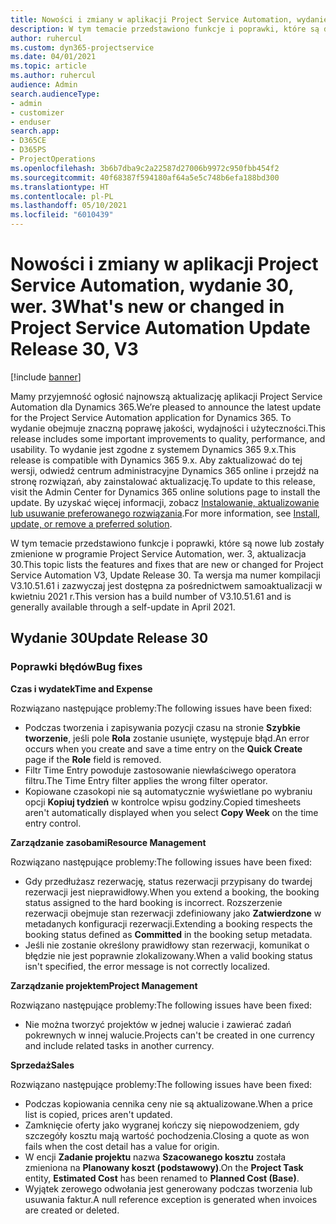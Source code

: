 ```yaml
---
title: Nowości i zmiany w aplikacji Project Service Automation, wydanie 30, wer. 3
description: W tym temacie przedstawiono funkcje i poprawki, które są dostepne w programie Project Service Automation, aktualizacja 30, wer. 3.
author: ruhercul
ms.custom: dyn365-projectservice
ms.date: 04/01/2021
ms.topic: article
ms.author: ruhercul
audience: Admin
search.audienceType:
- admin
- customizer
- enduser
search.app:
- D365CE
- D365PS
- ProjectOperations
ms.openlocfilehash: 3b6b7dba9c2a22587d27006b9972c950fbb454f2
ms.sourcegitcommit: 40f68387f594180af64a5e5c748b6efa188bd300
ms.translationtype: HT
ms.contentlocale: pl-PL
ms.lasthandoff: 05/10/2021
ms.locfileid: "6010439"
---
```

# <a name="whats-new-or-changed-in-project-service-automation-update-release-30-v3"></a><span data-ttu-id="bd677-103">Nowości i zmiany w aplikacji Project Service Automation, wydanie 30, wer. 3</span><span class="sxs-lookup"><span data-stu-id="bd677-103">What's new or changed in Project Service Automation Update Release 30, V3</span></span>

[!include [banner](../includes/psa-now-project-operations.md)]

<span data-ttu-id="bd677-104">Mamy przyjemność ogłosić najnowszą aktualizację aplikacji Project Service Automation dla Dynamics 365.</span><span class="sxs-lookup"><span data-stu-id="bd677-104">We’re pleased to announce the latest update for the Project Service Automation application for Dynamics 365.</span></span> <span data-ttu-id="bd677-105">To wydanie obejmuje znaczną poprawę jakości, wydajności i użyteczności.</span><span class="sxs-lookup"><span data-stu-id="bd677-105">This release includes some important improvements to quality, performance, and usability.</span></span> <span data-ttu-id="bd677-106">To wydanie jest zgodne z systemem Dynamics 365 9.x.</span><span class="sxs-lookup"><span data-stu-id="bd677-106">This release is compatible with Dynamics 365 9.x.</span></span> <span data-ttu-id="bd677-107">Aby zaktualizować do tej wersji, odwiedź centrum administracyjne Dynamics 365 online i przejdź na stronę rozwiązań, aby zainstalować aktualizację.</span><span class="sxs-lookup"><span data-stu-id="bd677-107">To update to this release, visit the Admin Center for Dynamics 365 online solutions page to install the update.</span></span> <span data-ttu-id="bd677-108">By uzyskać więcej informacji, zobacz [Instalowanie, aktualizowanie lub usuwanie preferowanego rozwiązania](/power-platform/admin/install-remove-preferred-solution.md).</span><span class="sxs-lookup"><span data-stu-id="bd677-108">For more information, see [Install, update, or remove a preferred solution](/power-platform/admin/install-remove-preferred-solution.md).</span></span>

<span data-ttu-id="bd677-109">W tym temacie przedstawiono funkcje i poprawki, które są nowe lub zostały zmienione w programie Project Service Automation, wer. 3, aktualizacja 30.</span><span class="sxs-lookup"><span data-stu-id="bd677-109">This topic lists the features and fixes that are new or changed for Project Service Automation V3, Update Release 30.</span></span> <span data-ttu-id="bd677-110">Ta wersja ma numer kompilacji V3.10.51.61 i zazwyczaj jest dostępna za pośrednictwem samoaktualizacji w kwietniu 2021 r.</span><span class="sxs-lookup"><span data-stu-id="bd677-110">This version has a build number of V3.10.51.61 and is generally available through a self-update in April 2021.</span></span>

## <a name="update-release-30"></a><span data-ttu-id="bd677-111">Wydanie 30</span><span class="sxs-lookup"><span data-stu-id="bd677-111">Update Release 30</span></span>

### <a name="bug-fixes"></a><span data-ttu-id="bd677-112">Poprawki błędów</span><span class="sxs-lookup"><span data-stu-id="bd677-112">Bug fixes</span></span>

<span data-ttu-id="bd677-113">**Czas i wydatek**</span><span class="sxs-lookup"><span data-stu-id="bd677-113">**Time and Expense**</span></span>

<span data-ttu-id="bd677-114">Rozwiązano następujące problemy:</span><span class="sxs-lookup"><span data-stu-id="bd677-114">The following issues have been fixed:</span></span>

- <span data-ttu-id="bd677-115">Podczas tworzenia i zapisywania pozycji czasu na stronie **Szybkie tworzenie**, jeśli pole **Rola** zostanie usunięte, występuje błąd.</span><span class="sxs-lookup"><span data-stu-id="bd677-115">An error occurs when you create and save a time entry on the **Quick Create** page if the **Role** field is removed.</span></span>
- <span data-ttu-id="bd677-116">Filtr Time Entry powoduje zastosowanie niewłaściwego operatora filtru.</span><span class="sxs-lookup"><span data-stu-id="bd677-116">The Time Entry filter applies the wrong filter operator.</span></span>
- <span data-ttu-id="bd677-117">Kopiowane czasokopi nie są automatycznie wyświetlane po wybraniu opcji **Kopiuj tydzień** w kontrolce wpisu godziny.</span><span class="sxs-lookup"><span data-stu-id="bd677-117">Copied timesheets aren't automatically displayed when you select **Copy Week** on the time entry control.</span></span>

<span data-ttu-id="bd677-118">**Zarządzanie zasobami**</span><span class="sxs-lookup"><span data-stu-id="bd677-118">**Resource Management**</span></span>

<span data-ttu-id="bd677-119">Rozwiązano następujące problemy:</span><span class="sxs-lookup"><span data-stu-id="bd677-119">The following issues have been fixed:</span></span>

- <span data-ttu-id="bd677-120">Gdy przedłużasz rezerwację, status rezerwacji przypisany do twardej rezerwacji jest nieprawidłowy.</span><span class="sxs-lookup"><span data-stu-id="bd677-120">When you extend a booking, the booking status assigned to the hard booking is incorrect.</span></span> <span data-ttu-id="bd677-121">Rozszerzenie rezerwacji obejmuje stan rezerwacji zdefiniowany jako **Zatwierdzone** w metadanych konfiguracji rezerwacji.</span><span class="sxs-lookup"><span data-stu-id="bd677-121">Extending a booking respects the booking status defined as **Committed** in the booking setup metadata.</span></span>
- <span data-ttu-id="bd677-122">Jeśli nie zostanie określony prawidłowy stan rezerwacji, komunikat o błędzie nie jest poprawnie zlokalizowany.</span><span class="sxs-lookup"><span data-stu-id="bd677-122">When a valid booking status isn't specified, the error message is not correctly localized.</span></span>

<span data-ttu-id="bd677-123">**Zarządzanie projektem**</span><span class="sxs-lookup"><span data-stu-id="bd677-123">**Project Management**</span></span>

<span data-ttu-id="bd677-124">Rozwiązano następujące problemy:</span><span class="sxs-lookup"><span data-stu-id="bd677-124">The following issues have been fixed:</span></span>

- <span data-ttu-id="bd677-125">Nie można tworzyć projektów w jednej walucie i zawierać zadań pokrewnych w innej walucie.</span><span class="sxs-lookup"><span data-stu-id="bd677-125">Projects can't be created in one currency and include related tasks in another currency.</span></span>

<span data-ttu-id="bd677-126">**Sprzedaż**</span><span class="sxs-lookup"><span data-stu-id="bd677-126">**Sales**</span></span>

<span data-ttu-id="bd677-127">Rozwiązano następujące problemy:</span><span class="sxs-lookup"><span data-stu-id="bd677-127">The following issues have been fixed:</span></span>

- <span data-ttu-id="bd677-128">Podczas kopiowania cennika ceny nie są aktualizowane.</span><span class="sxs-lookup"><span data-stu-id="bd677-128">When a price list is copied, prices aren't updated.</span></span>
- <span data-ttu-id="bd677-129">Zamknięcie oferty jako wygranej kończy się niepowodzeniem, gdy szczegóły kosztu mają wartość pochodzenia.</span><span class="sxs-lookup"><span data-stu-id="bd677-129">Closing a quote as won fails when the cost detail has a value for origin.</span></span>
- <span data-ttu-id="bd677-130">W encji **Zadanie projektu** nazwa **Szacowanego kosztu** została zmieniona na **Planowany koszt (podstawowy)**.</span><span class="sxs-lookup"><span data-stu-id="bd677-130">On the **Project Task** entity, **Estimated Cost** has been renamed to **Planned Cost (Base)**.</span></span>
- <span data-ttu-id="bd677-131">Wyjątek zerowego odwołania jest generowany podczas tworzenia lub usuwania faktur.</span><span class="sxs-lookup"><span data-stu-id="bd677-131">A null reference exception is generated when invoices are created or deleted.</span></span>
